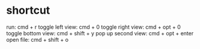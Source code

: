 # shortcut

run: cmd + r
toggle left view: cmd + 0
toggle right view: cmd + opt + 0
toggle bottom view: cmd + shift + y
pop up second view: cmd + opt + enter
open file: cmd + shift + o
